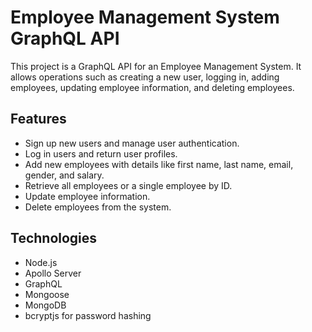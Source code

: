 # Employee Management System GraphQL API

This project is a GraphQL API for an Employee Management System. It allows operations such as creating a new user, logging in, adding employees, updating employee information, and deleting employees.

## Features

- Sign up new users and manage user authentication.
- Log in users and return user profiles.
- Add new employees with details like first name, last name, email, gender, and salary.
- Retrieve all employees or a single employee by ID.
- Update employee information.
- Delete employees from the system.

## Technologies

- Node.js
- Apollo Server
- GraphQL
- Mongoose
- MongoDB
- bcryptjs for password hashing
